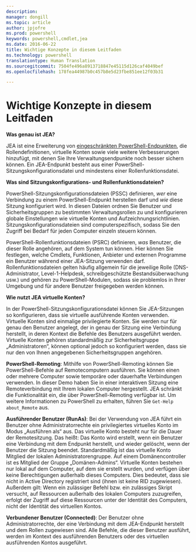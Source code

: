 ```yaml
---
description: 
manager: dongill
ms.topic: article
author: jpjofre
ms.prod: powershell
keywords: powershell,cmdlet,jea
ms.date: 2016-06-22
title: Wichtige Konzepte in diesem Leitfaden
ms.technology: powershell
translationtype: Human Translation
ms.sourcegitcommit: 7504fe496a8913718847e45115d126caf4049bef
ms.openlocfilehash: 178fea44987b0c457b8e5d23fbe851ee12f03b31

---
```


# Wichtige Konzepte in diesem Leitfaden
**Was genau ist JEA?**

JEA ist eine Erweiterung von [eingeschränkten PowerShell-Endpunkten](http://blogs.technet.com/b/heyscriptingguy/archive/2014/03/31/introduction-to-powershell-endpoints.aspx), die Rollendefinitionen, virtuelle Konten sowie viele weitere Verbesserungen hinzufügt, mit denen Sie Ihre Verwaltungsendpunkte noch besser sichern können.
Ein JEA-Endpunkt besteht aus einer PowerShell-Sitzungskonfigurationsdatei und mindestens einer Rollenfunktionsdatei.

**Was sind Sitzungskonfigurations- und Rollenfunktionsdateien?**

PowerShell-Sitzungskonfigurationsdateien (PSSC) definieren, *wer* eine Verbindung zu einem PowerShell-Endpunkt herstellen darf und *wie* diese Sitzung konfiguriert wird.
In diesen Dateien ordnen Sie Benutzer und Sicherheitsgruppen zu bestimmten Verwaltungsrollen zu und konfigurieren globale Einstellungen wie virtuelle Konten und Aufzeichnungsrichtlinien.
Sitzungskonfigurationsdateien sind computerspezifisch, sodass Sie den Zugriff bei Bedarf für jeden Computer einzeln steuern können.

PowerShell-Rollenfunktionsdateien (PSRC) definieren, *was* Benutzer, die dieser Rolle angehören, auf dem System tun können.
Hier können Sie festlegen, welche Cmdlets, Funktionen, Anbieter und externen Programme ein Benutzer während einer JEA-Sitzung verwenden darf.
Rollenfunktionsdateien gelten häufig allgemein für die jeweilige Rolle (DNS-Administrator, Level-1-Helpdesk, schreibgeschützte Bestandsüberwachung usw.) und gehören zu PowerShell-Modulen, sodass sie problemlos in Ihrer Umgebung und für andere Benutzer freigegeben werden können.

**Wie nutzt JEA virtuelle Konten?**

In der PowerShell-Sitzungskonfigurationsdatei können Sie JEA-Sitzungen so konfigurieren, dass sie virtuelle ausführende Konten verwenden.
Virtuelle Konten sind einmalige privilegierte Konten. Sie werden nur für genau den Benutzer angelegt, der in genau der Sitzung eine Verbindung herstellt, in deren Kontext die Befehle des Benutzers ausgeführt werden.
Virtuelle Konten gehören standardmäßig zur Sicherheitsgruppe „Administratoren“, können optional jedoch so konfiguriert werden, dass sie nur den von Ihnen angegebenen Sicherheitsgruppen angehören.

**PowerShell-Remoting**: Mithilfe von PowerShell-Remoting können Sie PowerShell-Befehle auf Remotecomputern ausführen.
Sie können einen oder mehrere Computer sowie temporäre oder dauerhafte Verbindungen verwenden.
In dieser Demo haben Sie in einer interaktiven Sitzung eine Remoteverbindung mit Ihrem lokalen Computer hergestellt.
JEA schränkt die Funktionalität ein, die über PowerShell-Remoting verfügbar ist.
Um weitere Informationen zu PowerShell zu erhalten, führen Sie `Get-Help about_Remote` aus.

**Ausführender Benutzer (RunAs)**: Bei der Verwendung von JEA führt ein Benutzer ohne Administratorrechte ein privilegiertes virtuelles Konto im Modus „Ausführen als“ aus.
Das virtuelle Konto besteht nur für die Dauer der Remotesitzung.
Das heißt: Das Konto wird erstellt, wenn ein Benutzer eine Verbindung mit dem Endpunkt herstellt, und wieder gelöscht, wenn der Benutzer die Sitzung beendet.
Standardmäßig ist das virtuelle Konto Mitglied der lokalen Administratorengruppe.
Auf einem Domänencontroller ist es Mitglied der Gruppe „Domänen-Admins“.
Virtuelle Konten bestehen nur lokal auf dem Computer, auf dem sie erstellt wurden, und verfügen über keine Berechtigungen außerhalb dieses Computers.
Dies bedeutet, dass sie nicht in Active Directory registriert sind (ihnen ist keine RID zugewiesen).
Außerdem gilt: Wenn ein zulässiger Befehl bzw. ein zulässiges Skript versucht, auf Ressourcen außerhalb des lokalen Computers zuzugreifen, erfolgt der Zugriff auf diese Ressourcen unter der Identität des Computers, nicht der Identität des virtuellen Kontos.

**Verbundener Benutzer (Connected)**: Der Benutzer ohne Administratorrechte, der eine Verbindung mit dem JEA-Endpunkt herstellt und dem Rollen zugewiesen sind.
Alle Befehle, die dieser Benutzer ausführt, werden im Kontext des ausführenden Benutzers oder des virtuellen ausführenden Kontos ausgeführt.




<!--HONumber=Jul16_HO1-->


